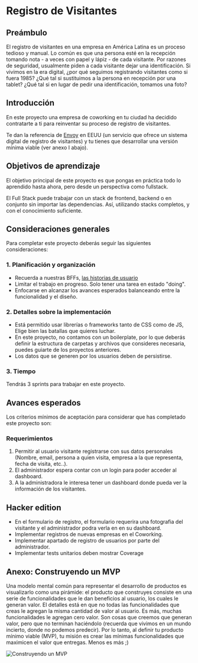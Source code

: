 # Registro de Visitantes

## Preámbulo

El registro de visitantes en una empresa en América Latina es un proceso tedioso
y manual. Lo común es que una persona esté en la recepción tomando nota - a
veces con papel y lápiz - de cada visitante. Por razones de seguridad,
usualmente piden a cada visitante dejar una identificación. Si vivimos en la era
digital, ¿por qué seguimos registrando visitantes como si fuera 1985? ¿Qué tal
si sustituimos a la persona en recepción por una tablet? ¿Qué tal si en lugar de
pedir una identificación, tomamos una foto?

## Introducción

En este proyecto una empresa de coworking en tu ciudad ha
decidido contratarte a ti para reinventar su proceso de
registro de visitantes.

Te dan la referencia de [Envoy](https://envoy.com/) en EEUU (un
servicio que ofrece un sistema digital de registro de visitantes) y tu
tienes que desarrollar una versión mínima viable (ver anexo I abajo).

## Objetivos de aprendizaje

El objetivo principal de este proyecto es que pongas en práctica todo lo
aprendido hasta ahora, pero desde un perspectiva como fullstack.

El Full Stack puede trabajar con un stack de frontend, backend o en conjunto sin importar las dependencias. Así, utilizando stacks completos, y con el conocimiento suficiente.

## Consideraciones generales

Para completar este proyecto deberás seguir las siguientes consideraciones:

### 1. Planificación y organización

* Recuerda a nuestras BFFs, [las historias de usuario](http://jmbeas.es/guias/historias-de-usuario/)
* Limitar el trabajo en progreso. Solo tener una tarea en estado "doing".
* Enfocarse en alcanzar los avances esperados balanceando entre la funcionalidad y el diseño.

### 2. Detalles sobre la implementación

* Está permitido usar librerías o frameworks tanto de CSS como de JS, Elige bien las batallas que quieres luchar.
* En este proyecto, no contamos con un boilerplate, por lo que deberás definir la estructura de carpetas y archivos que consideres necesaria, puedes guiarte de los proyectos anteriores.
* Los datos que se generen por los usuarios deben de persistirse.

### 3. Tiempo

Tendrás 3 sprints para trabajar en este proyecto.

## Avances esperados

Los criterios mínimos de aceptación para considerar que has completado este proyecto son:

### Requerimientos

1. Permitir al usuario visitante registrarse con sus datos personales (Nombre, email, persona a quien visita, empresa a la que representa, fecha de visita, etc..).
3. El administrador espera contar con un login para poder acceder al dashboard.
2. A la administradora le interesa tener un dashboard donde pueda ver la información de los visitantes.

## Hacker edition

* En el formulario de registro, el formulario requerira una fotografia del visitante y el administrador podra verla en en su dashboard.
* Implementar registros de nuevas empresas en el Coworking.
* Implementar apartado de registro de usuarios por parte del administrador.
* Implementar tests unitarios deben mostrar Coverage


## Anexo: Construyendo un MVP

Una modelo mental común para representar el desarrollo de productos es
visualizarlo como una pirámide: el producto que construyes consiste en una serie
de funcionalidades que le dan beneficios al usuario, los cuales le generan
valor. El detalles está en que no todas las funcionalidades que creas le agregan
la misma cantidad de valor al usuario. Es más, muchas funcionalidades le agregan
cero valor. Son cosas que creemos que generan valor, pero que no terminan
haciéndolo (recuerda que vivimos en un mundo incierto, donde no podemos
predecir). Por lo tanto, al definir tu producto mínimo viable (MVP), tu misión
es crear las mínimas funcionalidades que maximicen el valor que entregas. Menos
es más ;)

![Construyendo un MVP](https://lh5.googleusercontent.com/Y0pAAgnYJcYs0DCK2vo28H0709vIJ4OvMkGs5P1xCS4_6k3XQS0jqOA3KQLKsFX1SrCcOqab9jMwuTCRZVATELmlhFr5VihRIrftA5Fj8q0PFQ8JDoktKfHTrZX5CG4ASzv7vyxL)
